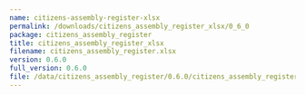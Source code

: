 ```yaml
---
name: citizens-assembly-register-xlsx
permalink: /downloads/citizens_assembly_register_xlsx/0_6_0
package: citizens_assembly_register
title: citizens_assembly_register_xlsx
filename: citizens_assembly_register.xlsx
version: 0.6.0
full_version: 0.6.0
file: /data/citizens_assembly_register/0.6.0/citizens_assembly_register.xlsx
---
```

